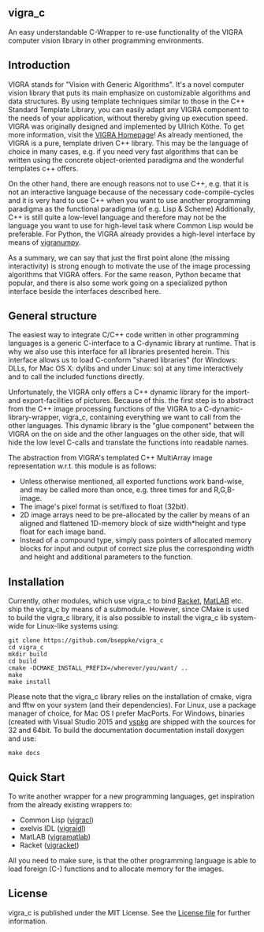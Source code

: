 vigra_c
---------

An easy understandable C-Wrapper to re-use functionality of the VIGRA computer vision library in other programming environments.

Introduction
---------------
VIGRA stands for "Vision with Generic Algorithms". It's a novel computer vision library that puts its main emphasize on customizable algorithms and data structures. By using template techniques similar to those in the C++ Standard Template Library, you can easily adapt any VIGRA component to the needs of your application, without thereby giving up execution speed. VIGRA was originally designed and implemented by Ullrich Köthe. To get more information, visit the [VIGRA Homepage](http://ukoethe.github.io/vigra/)!
As already mentioned, the VIGRA is a pure, template driven C++ library. This may be the language of choice in many cases, e.g. if you need very fast algorithms that can be written using the concrete object-oriented paradigma and the wonderful templates c++ offers.

On the other hand, there are enough reasons not to use C++, e.g. that it is not an interactive language because of the necessary code-compile-cycles and it is very hard to use C++ when you want to use another programming paradigma as the functional paradigma (of e.g. Lisp & Scheme) Additionally, C++ is still quite a low-level language and therefore may not be the language you want to use for high-level task where Common Lisp would be preferable. For Python, the VIGRA already provides a high-level interface by means of [vigranumpy](https://ukoethe.github.io/vigra/doc-release/vigranumpy/index.html).

As a summary, we can say that just the first point alone (the missing interactivity) is strong enough to motivate the use of the image processing algorithms that VIGRA offers. For the same reason, Python became that popular, and there is also some work going on a specialized python interface beside the interfaces described here.

General structure
--------------------
The easiest way to integrate C/C++ code written in other programming languages is a generic C-interface to a C-dynamic library at runtime. That is why we also use this interface for all libraries presented herein. This interface allows us to load C-conform "shared libraries" (for Windows: DLLs, for Mac OS X: dylibs and under Linux: so) at any time interactively and to call the included functions directly.

Unfortunately, the VIGRA only offers a C++ dynamic library for the import- and export-facilities of pictures. Because of this. the first step is to abstract from the C++ image processing functions of the VIGRA to a C-dynamic-library-wrapper, vigra\_c, containing everything we want to call from the other languages. This dynamic library is the "glue component" between the VIGRA on the on side and the other languages on the other side, that will hide the low level C-calls and translate the functions into readable names.

The abstraction from VIGRA's templated C++ MultiArray image representation w.r.t. this module is as follows:
* Unless otherwise mentioned, all exported functions work band-wise, and may be called more than once, e.g. three times for and R,G,B-image.
* The image's pixel format is set/fixed to float (32bit).
* 2D image arrays need to be pre-allocated by the caller by means of an aligned and flattened 1D-memory block of size width*height and type float for each image band.
* Instead of a compound type, simply pass pointers of allocated memory blocks for input and output of correct size plus the corresponding width and height and additional parameters to the function.


Installation
--------------
Currently, other modules, which use vigra\_c to bind [Racket](https://racket-lang.org), [MatLAB](https://www.mathworks.com/) etc. ship the vigra\_c by means of a submodule. However, since CMake is used to build the vigra\_c library, it is also possible to install the vigra\_c lib system-wide for Linux-like systems using:

    git clone https://github.com/bseppke/vigra_c
    cd vigra_c
    mkdir build
    cd build
    cmake -DCMAKE_INSTALL_PREFIX=/wherever/you/want/ ..
    make
    make install
    
Please note that the vigra\_c library relies on the installation of cmake, vigra and fftw on your system (and their dependencies). For Linux, use a package manager of choice, for Mac OS I prefer MacPorts. For Windows, binaries (created with Visual Studio 2015 and [vspkg](https://github.com/bseppke/vspkg) are shipped with the sources for 32 and 64bit.
To build the documentation documentation install doxygen and use:

    make docs


Quick Start
-----------
To write another wrapper for a new programming languages, get inspiration from the already existing wrappers to:

* Common Lisp ([vigracl](https://github.com/bseppke/vigracl))
* exelvis IDL ([vigraidl](https://github.com/bseppke/vigraidl))
* MatLAB ([vigramatlab](https://github.com/bseppke/vigramatlab))
* Racket ([vigracket](https://github.com/bseppke/vigracket))

All you need to make sure, is that the other programming language is able to load foreign (C-) functions and to allocate memory for the images.

License
-------
vigra\_c is published under the MIT License. See the [License file](https://github.com/bseppke/vigra_c/blob/master/LICENSE) for further information.